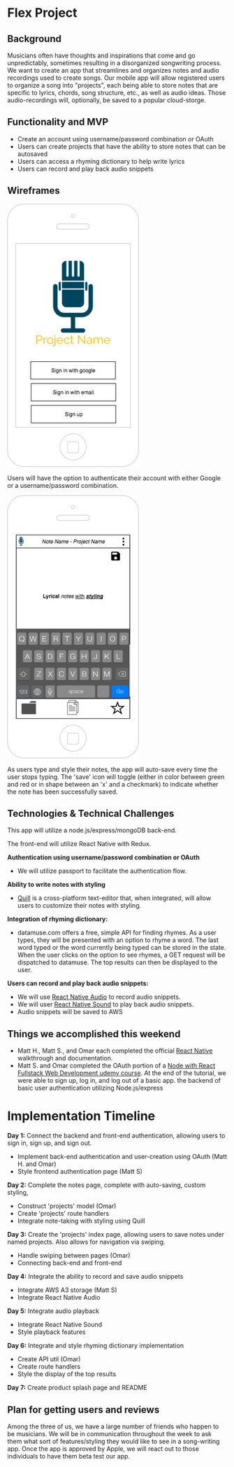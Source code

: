 # Flex Project

## Background

Musicians often have thoughts and inspirations that come and go unpredictably, sometimes resulting in a disorganized songwriting process.  We want to create an app that streamlines and organizes notes and audio recordings used to create songs.  Our mobile app will allow registered users to organize a song into "projects", each being able to store notes that are specific to lyrics, chords, song structure, etc., as well as audio ideas. Those audio-recordings will, optionally, be saved to a popular cloud-storge. 


## Functionality and MVP
* Create an account using username/password combination or OAuth
* Users can create projects that have the ability to store notes that can be autosaved
* Users can access a rhyming dictionary to help write lyrics
* Users can record and play back audio snippets


## Wireframes
![authentication](https://github.com/SHMMOD/flex-project/blob/master/wireframes/authentication.png)

Users will have the option to authenticate their account with either Google or a username/password combination. 

![notes](https://github.com/SHMMOD/flex-project/blob/master/wireframes/notes.png)

As users type and style their notes, the app will auto-save every time the user stops typing. The 'save' icon will toggle (either in color between green and red or in shape between an 'x' and a checkmark) to indicate whether the note has been successfully saved. 

## Technologies & Technical Challenges
This app will utilize a node.js/express/mongoDB back-end. 

The front-end will utilize React Native with Redux.  

**Authentication using username/password combination or OAuth**
* We will utilize passport to facilitate the authentication flow.

**Ability to write notes with styling**
* [Quill](https://quilljs.com) is a cross-platform text-editor that, when integrated, will allow users to customize their notes with styling. 

**Integration of rhyming dictionary:**
* datamuse.com offers a free, simple API for finding rhymes. As a user types, they will be presented with an option to rhyme a word. The last word typed or the word currently being typed can be stored in the state. When the user clicks on the option to see rhymes, a GET request will be dispatched to datamuse. The top results can then be displayed to the user. 

 **Users can record and play back audio snippets:**
* We will use [React Native Audio](https://github.com/jsierles/react-native-audio) to record audio snippets. 
* We will user [React Native Sound](https://github.com/zmxv/react-native-sound) to play back audio snippets.
* Audio snippets will be saved to AWS

## Things we accomplished this weekend
* Matt H., Matt S., and Omar each completed the official [React Native](https://facebook.github.io/react-native/) walkthrough and documentation.
* Matt S. and Omar completed the OAuth portion of a [Node with React Fullstack Web Development udemy course](https://www.udemy.com/node-with-react-fullstack-web-development/learn/v4/content). At the end of the tutorial, we were able to sign up, log in, and log out of a basic app. 
the backend of basic user authentication utilizing Node.js/express


# Implementation Timeline
**Day 1:** Connect the backend and front-end authentication, allowing users to sign in, sign up, and sign out.
* Implement back-end authentication and user-creation using OAuth (Matt H. and Omar)
* Style frontend authentication page (Matt S)

**Day 2:** Complete the notes page, complete with auto-saving, custom styling, 
* Construct 'projects' model (Omar)
* Create 'projects' route handlers
* Integrate note-taking with styling using Quill 

**Day 3:** Create the 'projects' index page, allowing users to save notes under named projects. Also allows for navigation via swiping.
* Handle swiping between pages (Omar) 
* Connecting back-end and front-end

**Day 4:** Integrate the ability to record and save audio snippets
* Integrate AWS A3 storage (Matt S)
* Integrate React Native Audio 

**Day 5:** Integrate audio playback
* Integrate React Native Sound 
* Style playback features 

**Day 6:** Integrate and style rhyming dictionary implementation
* Create API util (Omar) 
* Create route handlers 
* Style the display of the top results 

**Day 7:** Create product splash page and README

## Plan for getting users and reviews
Among the three of us, we have a large number of friends who happen to be musicians. We will be in communication throughout the week to ask them what sort of features/styling they would like to see in a song-writing app. Once the app is approved by Apple, we will react out to those individuals to have them beta test our app. 
